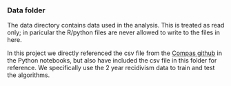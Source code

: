 ### Data folder

The data directory contains data used in the analysis. This is treated as read only; in paricular the R/python files are never allowed to write to the files in here. 

In this project we directly referenced the csv file from the [Compas github](https://www.propublica.org/datastore/dataset/compas-recidivism-risk-score-data-and-analysis) in the Python notebooks, but also have included the csv file in this folder for reference. We specifically use the 2 year recidivism data to train and test the algorithms. 
